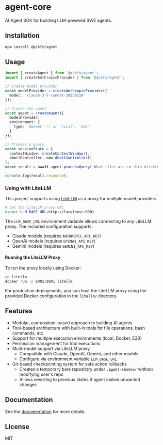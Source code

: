 # agent-core

AI Agent SDK for building LLM-powered SWE agents.

## Installation

```bash
npm install @qckfx/agent
```

## Usage

```typescript
import { createAgent } from '@qckfx/agent';
import { createAnthropicProvider } from '@qckfx/agent';

// Create model provider
const modelProvider = createAnthropicProvider({
  model: 'claude-3-7-sonnet-20250219'
});

// Create the agent
const agent = createAgent({
  modelProvider,
  environment: { 
    type: 'docker' // or 'local', 'e2b'
  }
});

// Process a query
const sessionState = {
  contextWindow: createContextWindow(),
  abortController: new AbortController()
};
const result = await agent.processQuery('What files are in this directory?', sessionState);

console.log(result.response);
```

### Using with LiteLLM

This project supports using [LiteLLM](https://litellm.ai/) as a proxy for multiple model providers:

```bash
# Set the LiteLLM proxy URL 
export LLM_BASE_URL=http://localhost:8001
```

The `LLM_BASE_URL` environment variable allows connecting to any LiteLLM proxy. The included configuration supports:

- Claude models (requires `ANTHROPIC_API_KEY`)
- OpenAI models (requires `OPENAI_API_KEY`)
- Gemini models (requires `GEMINI_API_KEY`)

#### Running the LiteLLM Proxy

To run the proxy locally using Docker:

```bash
cd litellm
docker run -p 8001:8001 litellm
```

For production deployments, you can host the LiteLLM proxy using the provided Docker configuration in the `litellm/` directory.

## Features

- Modular, composition-based approach to building AI agents
- Tool-based architecture with built-in tools for file operations, bash commands, etc.
- Support for multiple execution environments (local, Docker, E2B)
- Permission management for tool executions
- Multi-model support via LiteLLM proxy
  - Compatible with Claude, OpenAI, Gemini, and other models
  - Configure via environment variable `LLM_BASE_URL`
- Git-based checkpointing system for safe action rollbacks
  - Creates a temporary bare repository under `.agent-shadow/` without modifying user's repo
  - Allows reverting to previous states if agent makes unwanted changes

## Documentation

See the [documentation](https://qckfx.github.io/agent) for more details.

## License

MIT
